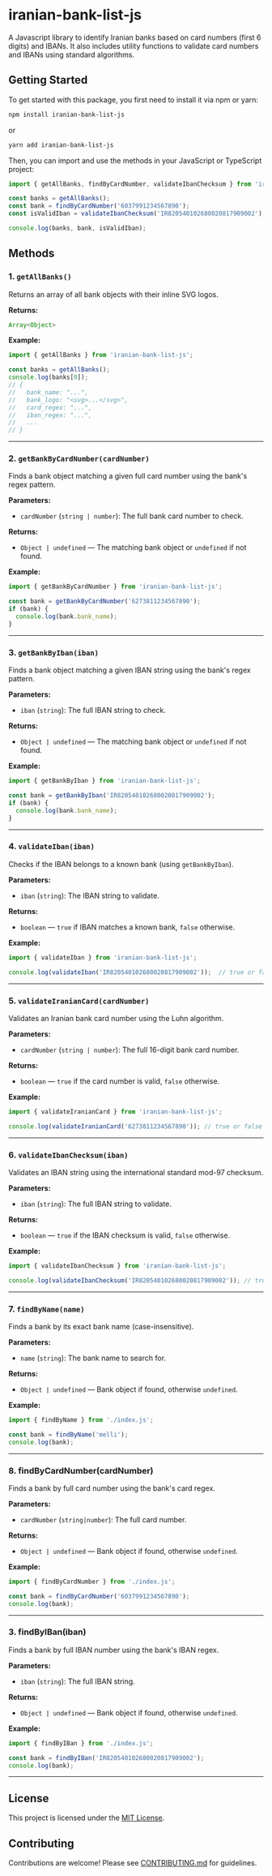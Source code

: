 # iranian-bank-list-js

A Javascript library to identify Iranian banks based on card numbers (first 6 digits) and IBANs. It also includes utility functions to validate card numbers and IBANs using standard algorithms.

## Getting Started

To get started with this package, you first need to install it via npm or yarn:

```bash
npm install iranian-bank-list-js
```

or

```bash
yarn add iranian-bank-list-js
```

Then, you can import and use the methods in your JavaScript or TypeScript project:

```js
import { getAllBanks, findByCardNumber, validateIbanChecksum } from 'iranian-bank-list-js';

const banks = getAllBanks();
const bank = findByCardNumber('6037991234567890');
const isValidIban = validateIbanChecksum('IR820540102680020817909002');

console.log(banks, bank, isValidIban);
```

## Methods

### 1. `getAllBanks()`

Returns an array of all bank objects with their inline SVG logos.

**Returns:**

```js
Array<Object>
```

**Example:**

```js
import { getAllBanks } from 'iranian-bank-list-js';

const banks = getAllBanks();
console.log(banks[0]);
// {
//   bank_name: "...",
//   bank_logo: "<svg>...</svg>",
//   card_regex: "...",
//   iban_regex: "...",
//   ...
// }
```

---

### 2. `getBankByCardNumber(cardNumber)`

Finds a bank object matching a given full card number using the bank's regex pattern.

**Parameters:**

- `cardNumber` (`string | number`): The full bank card number to check.

**Returns:**

- `Object | undefined` — The matching bank object or `undefined` if not found.

**Example:**

```js
import { getBankByCardNumber } from 'iranian-bank-list-js';

const bank = getBankByCardNumber('6273811234567890');
if (bank) {
  console.log(bank.bank_name);
}
```

---

### 3. `getBankByIban(iban)`

Finds a bank object matching a given IBAN string using the bank's regex pattern.

**Parameters:**

- `iban` (`string`): The full IBAN string to check.

**Returns:**

- `Object | undefined` — The matching bank object or `undefined` if not found.

**Example:**

```js
import { getBankByIban } from 'iranian-bank-list-js';

const bank = getBankByIban('IR820540102680020817909002');
if (bank) {
  console.log(bank.bank_name);
}
```

---

### 4. `validateIban(iban)`

Checks if the IBAN belongs to a known bank (using `getBankByIban`).

**Parameters:**

- `iban` (`string`): The IBAN string to validate.

**Returns:**

- `boolean` — `true` if IBAN matches a known bank, `false` otherwise.

**Example:**

```js
import { validateIban } from 'iranian-bank-list-js';

console.log(validateIban('IR820540102680020817909002'));  // true or false
```

---

### 5. `validateIranianCard(cardNumber)`

Validates an Iranian bank card number using the Luhn algorithm.

**Parameters:**

- `cardNumber` (`string | number`): The full 16-digit bank card number.

**Returns:**

- `boolean` — `true` if the card number is valid, `false` otherwise.

**Example:**

```js
import { validateIranianCard } from 'iranian-bank-list-js';

console.log(validateIranianCard('6273811234567890')); // true or false
```

---

### 6. `validateIbanChecksum(iban)`

Validates an IBAN string using the international standard mod-97 checksum.

**Parameters:**

- `iban` (`string`): The full IBAN string to validate.

**Returns:**

- `boolean` — `true` if the IBAN checksum is valid, `false` otherwise.

**Example:**

```js
import { validateIbanChecksum } from 'iranian-bank-list-js';

console.log(validateIbanChecksum('IR820540102680020817909002')); // true or false
```

---

### 7. `findByName(name)`

Finds a bank by its exact bank name (case-insensitive).

**Parameters:**

- `name` (`string`): The bank name to search for.

**Returns:**

- `Object | undefined` — Bank object if found, otherwise `undefined`.

**Example:**

```js
import { findByName } from './index.js';

const bank = findByName('melli');
console.log(bank);
```

---

### 8. findByCardNumber(cardNumber)

Finds a bank by full card number using the bank's card regex.

**Parameters:**

- `cardNumber` (`string|number`): The full card number.

**Returns:**

- `Object | undefined` — Bank object if found, otherwise `undefined`.

**Example:**

```js
import { findByCardNumber } from './index.js';

const bank = findByCardNumber('6037991234567890');
console.log(bank);
```

---

### 3. findByIBan(iban)

Finds a bank by full IBAN number using the bank's IBAN regex.

**Parameters:**

- `iban` (`string`): The full IBAN string.

**Returns:**

- `Object | undefined` — Bank object if found, otherwise `undefined`.

**Example:**

```js
import { findByIBan } from './index.js';

const bank = findByIBan('IR820540102680020817909002');
console.log(bank);
```

---

## License

This project is licensed under the [MIT License](./LICENSE.md).

## Contributing

Contributions are welcome! Please see [CONTRIBUTING.md](./CONTRIBUTING.md) for guidelines.
